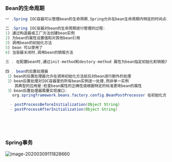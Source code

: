 ### Bean的生命周期



~~~Java
一 .Spring IOC容器可以管理bean的生命周期,Spring允许在bean生命周期内特定的时间点执行指定的任务。

二 .Spring IOC容器对bean的生命周期进行管理的过程:
1) 通过构造器或工厂方法创建bean实例
2) 为bean的属性设置值和对其他bean引用
3) 调用bean的初始化方法
5) bean 可以使用了
6) 当容器关闭时,调用bean的销毁方法
    
三 . 在配置bean时,通过init-method和destory-method 属性为bean指定初始化和销毁方法
    
四 . bean的后置处理器
 1）bean的后置处理器允许在调用初始化方法前后对bean进行额外的处理
 2）bean后置处理对IOC容器里的所有bean实例逐一处理,而非单一实例
    其典型的应用是:检查bean属性的正确性或根据特定的标准更改bean的属性
 3）bean后置处理器需要实现接口:
   org.springframework.beans.factory.config.BeanPostProcessor 在初始化方法被调用前后,Spring将把每个bean实例分别传递给上述接口的以下两个方法:

  - postProcessBeforeInitialization(Object String)
  - postProcessAfterInitialization(Object String)    
       

    
    
~~~



### Spring事务

![image-20200309111828660](C:\Users\Dehan.Gao\AppData\Roaming\Typora\typora-user-images\image-20200309111828660.png)